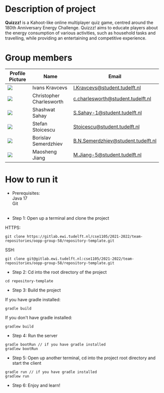 # Description of project

**Quizzz!** is a Kahoot-like online multiplayer quiz game, centred around the 180th Anniversary Energy Challenge. Quizzz! aims to educate players about the energy consumption of various activities, such as household tasks and travelling, while providing an entertaining and competitive experience.
# Group members

| Profile Picture                                                                                         | Name           | Email                         |
| ------------------------------------------------------------------------------------------------------- | -------------- | ----------------------------- |
| ![](https://secure.gravatar.com/avatar/e8e43f8832d6d03746c1c9644317f365?s=800&d=identicon&size=90) | Ivans Kravcevs | I.Kravcevs@student.tudelft.nl |
| ![](https://secure.gravatar.com/avatar/5a4eb763d5e1286181bc6d4c55d55c85?s=800&d=identicon&size=90) | Christopher Charlesworth | c.charlesworth@student.tudelft.nl |
| ![](https://gitlab.ewi.tudelft.nl/uploads/-/system/user/avatar/3755/avatar.png?width=90=90x90)| Shashwat Sahay | S.Sahay-1@student.tudelft.nl |
| ![](https://secure.gravatar.com/avatar/483a0106d11c81b5e1af6b4a3fd65787?s=800&d=identicon&size=90) | Stefan Stoicescu | Stoicescu@student.tudelft.nl |
| ![](https://secure.gravatar.com/avatar/b3a317591b97355176020231cc7bd700?s=800&d=identicon&size=90) | Borislav Semerdzhiev | B.N.Semerdzhiev@student.tudelft.nl |
| ![](https://secure.gravatar.com/avatar/6386037151e662128163e89a3db2ab7d?s=800&d=identicon&size=90) | Maosheng Jiang | M.Jiang-5@student.tudelft.nl |

# How to run it
- Prerequisites:<br/>
Java 17<br/>
Git<br/><br/>

- Step 1: Open up a terminal and clone the project

HTTPS:
```
git clone https://gitlab.ewi.tudelft.nl/cse1105/2021-2022/team-repositories/oopp-group-58/repository-template.git
```
SSH:
```
git clone git@gitlab.ewi.tudelft.nl:cse1105/2021-2022/team-repositories/oopp-group-58/repository-template.git
```

- Step 2: Cd into the root directory of the project 
```
cd repository-template
```

- Step 3: Build the project

If you have gradle installed:
```
gradle build
```
If you don't have gradle installed:
```
gradlew build
```

- Step 4: Run the server
```
gradle bootRun // if you have gradle installed
gradlew bootRun
```

- Step 5: Open up another terminal, cd into the project root directory and start the client
```
gradle run // if you have gradle installed
gradlew run
```

- Step 6: Enjoy and learn!